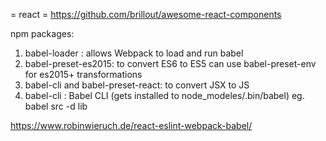 = react =
https://github.com/brillout/awesome-react-components

npm packages:
1) babel-loader : allows Webpack to load and run babel
2) babel-preset-es2015: to convert ES6 to ES5
  can use babel-preset-env for es2015+ transformations
3) babel-cli and babel-preset-react: to convert JSX to JS
4) babel-cli : Babel CLI (gets installed to node_modeles/.bin/babel)
eg.
  babel src -d lib



https://www.robinwieruch.de/react-eslint-webpack-babel/

